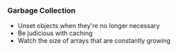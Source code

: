 ### Garbage Collection

* Unset objects when they're no longer necessary <!-- .element: class="fragment" -->
* Be judicious with caching <!-- .element: class="fragment" -->
* Watch the size of arrays that are constantly growing <!-- .element: class="fragment" -->
